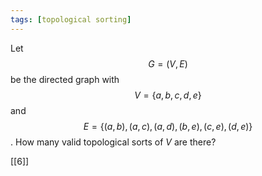 ```yaml
---
tags: [topological sorting]
---
```



Let $$G = (V,E)$$ be the directed graph with $$V = \{a, b, c, d, e\}$$ and $$E = \{(a, b), (a, c), (a, d), (b, e), (c, e), (d, e)\}$$. How many valid topological sorts of $V$ are there?

[[6]]

